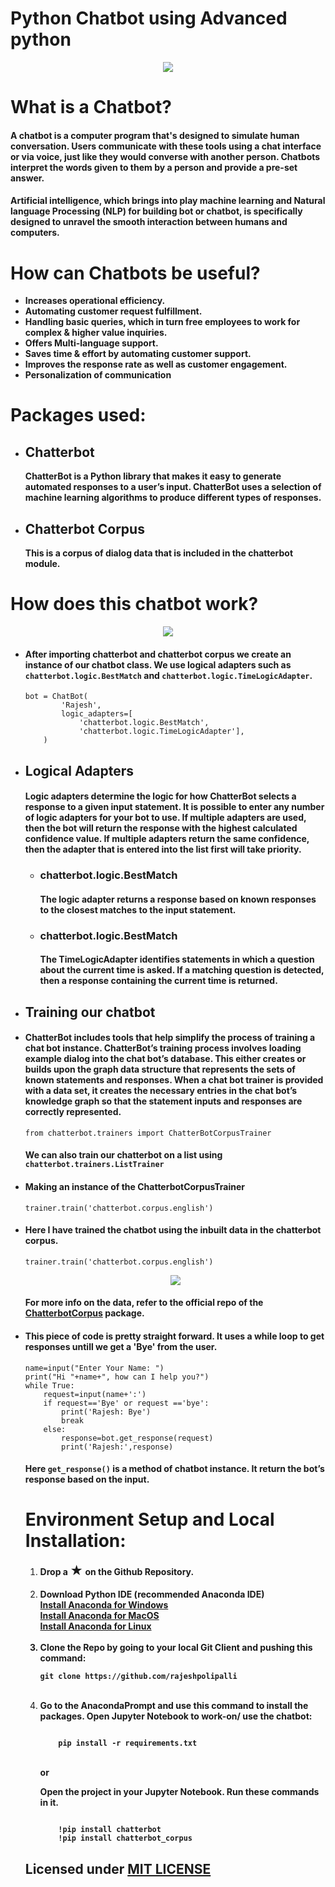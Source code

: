 <html>
<h1>Python Chatbot using Advanced python</h1>
</hr>
<div align="center"><img src="assets/chatbot.png"></div>
<h1>What is a Chatbot?</h1>
<h4>A chatbot is a computer program that's designed to simulate human conversation. Users communicate with these tools using a chat interface or via voice, just like they would converse with another person. Chatbots interpret the words given to them by a person and provide a pre-set answer.</h4>
<h4>Artificial intelligence, which brings into play machine learning and Natural language Processing (NLP) for building bot or chatbot, is specifically designed to unravel the smooth interaction between humans and computers.</h4>
<h1>How can Chatbots be useful?</h1>
<ul>
    <li><b>Increases operational efficiency.</b></li>
    <li><b>Automating customer request fulfillment.</b></li>
    <li><b>Handling basic queries, which in turn free employees to work for complex & higher value inquiries.</b></li>
    <li><b>Offers Multi-language support.</b></li>
    <li><b>Saves time & effort by automating customer support.</b></li>
    <li><b>Improves the response rate as well as customer engagement.</b></li>
    <li><b>Personalization of communication</b></li>
</ul>
<h1>Packages used:</h1>
<ul>
<li><h2>Chatterbot</h2></li>
    <b>ChatterBot is a Python library that makes it easy to generate automated responses to a user’s input. ChatterBot uses a selection of machine learning algorithms to produce different types of responses.</b>
<li><h2>Chatterbot Corpus</h2></li>
    <b>This is a corpus of dialog data that is included in the chatterbot module.</b>
</ul>
<h1>How does this chatbot work?</h1>
<div align="center"><img src="assets/flowchart.png"></div>
<ul>
<li><h4>After importing chatterbot and chatterbot corpus we create an instance of our chatbot class. We use logical adapters such as <code>chatterbot.logic.BestMatch</code> and <code>chatterbot.logic.TimeLogicAdapter</code>.</h4></li>
    <pre><code>bot = ChatBot(
        'Rajesh',
        logic_adapters=[
            'chatterbot.logic.BestMatch',
            'chatterbot.logic.TimeLogicAdapter'],
    )</code></pre>
<li><h2>Logical Adapters</h2></li>
<h4>Logic adapters determine the logic for how ChatterBot selects a response to a given input statement. It is possible to enter any number of logic adapters for your bot to use. If multiple adapters are used, then the bot will return the response with the highest calculated confidence value. If multiple adapters return the same confidence, then the adapter that is entered into the list first will take priority.</h4>
<ul>
    <li><h3>chatterbot.logic.BestMatch</h3></li>
    <h4>The logic adapter returns a response based on known responses to the closest matches to the input statement.</h4>
    <li><h3>chatterbot.logic.BestMatch</h3></li>
    <h4>The TimeLogicAdapter identifies statements in which a question about the current time is asked. If a matching question is detected, then a response containing the current time is returned.</h4>
</ul>
<li><h2>Training our chatbot</h2></li>
<li><h4>ChatterBot includes tools that help simplify the process of training a chat bot instance. ChatterBot’s training process involves loading example dialog into the chat bot’s database. This either creates or builds upon the graph data structure that represents the sets of known statements and responses. When a chat bot trainer is provided with a data set, it creates the necessary entries in the chat bot’s knowledge graph so that the statement inputs and responses are correctly represented.</h4>
<pre><code>from chatterbot.trainers import ChatterBotCorpusTrainer</code></pre>
<h4>We can also train our chatterbot on a list using <code>chatterbot.trainers.ListTrainer</code></h4></li>
<li><h4>Making an instance of the ChatterbotCorpusTrainer</h4>
<pre><code>trainer.train('chatterbot.corpus.english')</code></pre></li>
<li><h4>Here I have trained the chatbot using the inbuilt data in the chatterbot corpus.</h4>
<pre><code>trainer.train('chatterbot.corpus.english')</code></pre>
<div align="center"><img src="assets/training.png"></div>
<h4>For more info on the data, refer to the official repo of the <a href="https://github.com/gunthercox/chatterbot-corpus">ChatterbotCorpus</a> package.</h4></li>
<li><h4>This piece of code is pretty straight forward. It uses a while loop to get responses untill we get a 'Bye' from the user.</h4>
<pre><code>name=input("Enter Your Name: ")
print("Hi "+name+", how can I help you?")
while True:
    request=input(name+':')
    if request=='Bye' or request =='bye':
        print('Rajesh: Bye')
        break
    else:
        response=bot.get_response(request)
        print('Rajesh:',response)
</code></pre>
<h4>Here <code>get_response()</code> is a method of chatbot instance. It return the bot’s response based on the input.</h4></li>

<h1>Environment Setup and Local Installation:</h1>
<ol>
<li><b>Drop a <span style='font-size:20px;'>&#9733;</span> on the Github Repository.</br>
</br>

<li>Download Python IDE (recommended Anaconda IDE)
</br>
	<a href="https://docs.anaconda.com/anaconda/install/windows/">Install Anaconda for Windows</a></br>
	<a href="https://docs.anaconda.com/anaconda/install/mac-os/">Install Anaconda for MacOS</a></br>
	<a href="https://docs.anaconda.com/anaconda/install/linux/">Install Anaconda for Linux</a>
    </li>
</br>

<li>Clone the Repo by going to your local Git Client and pushing this command:
</br>
	<pre><code>git clone https://github.com/rajeshpolipalli</code></pre>
</li></br>

<li>Go to the AnacondaPrompt and use this command to install the packages. Open Jupyter Notebook to work-on/ use the chatbot:
<pre><code>
    pip install -r requirements.txt
</code></pre>
</br>
    or
</br>

Open the project in your Jupyter Notebook.
Run these commands in it.
<pre><code>
    !pip install chatterbot
    !pip install chatterbot_corpus
</code></pre>
</b></li></ol>
<h2>Licensed under <a href=>MIT LICENSE</a></h2>
</html>